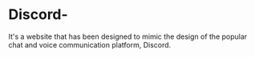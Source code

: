 # Discord-
It's a website that has been designed to mimic the design of the popular chat and voice communication platform, Discord.
